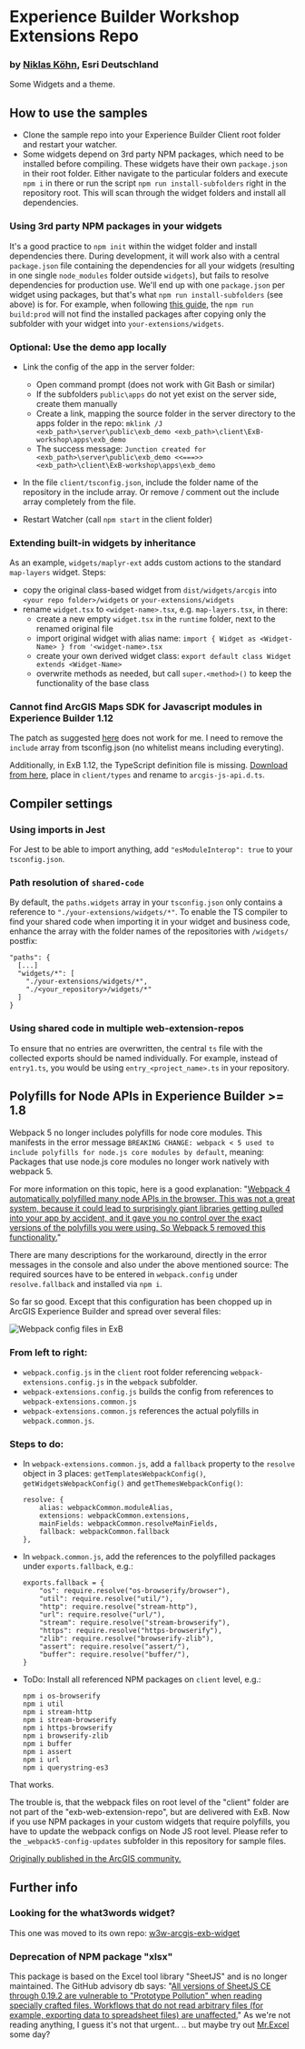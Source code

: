 # Experience Builder Workshop Extensions Repo
### by [Niklas Köhn](https://github.com/esride-nik), Esri Deutschland

Some Widgets and a theme.

## How to use the samples
* Clone the sample repo into your Experience Builder Client root folder and restart your watcher.
* Some widgets depend on 3rd party NPM packages, which need to be installed before compiling. These widgets have their own ``package.json`` in their root folder. Either navigate to the particular folders and execute ``npm i`` in there or run the script ``npm run install-subfolders`` right in the repository root. This will scan through the widget folders and install all dependencies.

### Using 3rd party NPM packages in your widgets

It's a good practice to ``npm init`` within the widget folder and install dependencies there. During development, it will work also with a central ``package.json`` file containing the dependencies for all your widgets (resulting in one single ``node_modules`` folder outside ``widgets``), but fails to resolve dependencies for production use. We'll end up with one ``package.json`` per widget using packages, but that's what ``npm run install-subfolders`` (see above) is for.
For example, when following [this guide](https://doc.arcgis.com/de/experience-builder/11.0/configure-widgets/add-custom-widgets.htm), the ``npm run build:prod`` will not find the installed packages after copying only the subfolder with your widget into ``your-extensions/widgets``.

### Optional: Use the demo app locally
* Link the config of the app in the server folder:
  * Open command prompt (does not work with Git Bash or similar)
  * If the subfolders ``public\apps`` do not yet exist on the server side, create them manually
  * Create a link, mapping the source folder in the server directory to the apps folder in the repo:
    ``mklink /J <exb_path>\server\public\exb_demo <exb_path>\client\ExB-workshop\apps\exb_demo``
  * The success message: ``Junction created for <exb_path>\server\public\exb_demo <<===>> <exb_path>\client\ExB-workshop\apps\exb_demo``

* In the file ``client/tsconfig.json``, include the folder name of the repository in the include array. Or remove / comment out the include array completely from the file.
* Restart Watcher (call ``npm start`` in the client folder)

### Extending built-in widgets by inheritance
As an example, ``widgets/maplyr-ext`` adds custom actions to the standard ``map-layers`` widget.
Steps:
* copy the original class-based widget from ``dist/widgets/arcgis`` into ``<your repo folder>/widgets`` or ``your-extensions/widgets``
* rename ``widget.tsx`` to ``<widget-name>.tsx``, e.g. ``map-layers.tsx``, in there:
  * create a new empty ``widget.tsx`` in the ``runtime`` folder, next to the renamed original file
  * import original widget with alias name: ``import { Widget as <Widget-Name> } from '<widget-name>.tsx``
  * create your own derived widget class: ``export default class Widget extends <Widget-Name>``
  * overwrite methods as needed, but call ``super.<method>()`` to keep the functionality of the base class

### Cannot find ArcGIS Maps SDK for Javascript modules in Experience Builder 1.12

The patch as suggested [here](https://community.esri.com/t5/arcgis-experience-builder-questions/cannot-find-arcgis-maps-sdk-for-javascript-module/m-p/1308587#M7620) does not work for me. I need to remove the ``include`` array from tsconfig.json (no whitelist means including everyting).

Additionally, in ExB 1.12, the TypeScript definition file is missing. [Download from here](https://github.com/Esri/jsapi-resources/tree/main/typescript/archive), place in ``client/types`` and rename to ``arcgis-js-api.d.ts``.

## Compiler settings

### Using imports in Jest

For Jest to be able to import anything, add ``"esModuleInterop": true`` to your ``tsconfig.json``.

### Path resolution of ``shared-code``

By default, the ``paths.widgets`` array in your ``tsconfig.json`` only contains a reference to ``"./your-extensions/widgets/*"``. To enable the TS compiler to find your shared code when importing it in your widget and business code, enhance the array with the folder names of the repositories with ``/widgets/`` postfix:

```
"paths": {
  [...]
  "widgets/*": [
    "./your-extensions/widgets/*",
    "./<your_repository>/widgets/*"
  ]
}
```

### Using shared code in multiple web-extension-repos

To ensure that no entries are overwritten, the central ``ts`` file with the collected exports should be named individually. For example, instead of ``entry1.ts``, you would be using ``entry_<project_name>.ts`` in your repository.

## Polyfills for Node APIs in Experience Builder >= 1.8

Webpack 5 no longer includes polyfills for node core modules. This manifests in the error message ``BREAKING CHANGE: webpack < 5 used to include polyfills for node.js core modules by default``, meaning: Packages that use node.js core modules no longer work natively with webpack 5.

For more information on this topic, here is a good explanation: "[Webpack 4 automatically polyfilled many node APIs in the browser. This was not a great system, because it could lead to surprisingly giant libraries getting pulled into your app by accident, and it gave you no control over the exact versions of the polyfills you were using. So Webpack 5 removed this functionality.](https://gist.github.com/ef4/d2cf5672a93cf241fd47c020b9b3066a)"

There are many descriptions for the workaround, directly in the error messages in the console and also under the above mentioned source: The required sources have to be entered in ``webpack.config`` under ``resolve.fallback`` and installed via ``npm i``.

So far so good. Except that this configuration has been chopped up in ArcGIS Experience Builder and spread over several files:

![Webpack config files in ExB](./assets/webpack_configs.png)

### From left to right:
* ``webpack.config.js`` in the ``client`` root folder referencing ``webpack-extensions.config.js`` in the ``webpack`` subfolder.
* ``webpack-extensions.config.js`` builds the config from references to ``webpack-extensions.common.js``
* ``webpack-extensions.common.js`` references the actual polyfills in ``webpack.common.js``.

### Steps to do:
* In ``webpack-extensions.common.js``, add a ``fallback`` property to the ``resolve`` object in 3 places: ``getTemplatesWebpackConfig()``, ``getWidgetsWebpackConfig()`` and ``getThemesWebpackConfig()``:
    ```
    resolve: {
        alias: webpackCommon.moduleAlias,
        extensions: webpackCommon.extensions,
        mainFields: webpackCommon.resolveMainFields,
        fallback: webpackCommon.fallback
    },
    ```
* In ``webpack.common.js``, add the references to the polyfilled packages under ``exports.fallback``, e.g.:
    ```
    exports.fallback = {
        "os": require.resolve("os-browserify/browser"),
        "util": require.resolve("util/"),
        "http": require.resolve("stream-http"),
        "url": require.resolve("url/"),
        "stream": require.resolve("stream-browserify"),
        "https": require.resolve("https-browserify"),
        "zlib": require.resolve("browserify-zlib"),
        "assert": require.resolve("assert/"),
        "buffer": require.resolve("buffer/"),
    }
    ```
* ToDo: Install all referenced NPM packages on ``client`` level, e.g.:
    ```
    npm i os-browserify
    npm i util
    npm i stream-http
    npm i stream-browserify
    npm i https-browserify
    npm i browserify-zlib
    npm i buffer
    npm i assert
    npm i url
    npm i querystring-es3
    ```

That works.

The trouble is, that the webpack files on root level of the "client" folder are not part of the "exb-web-extension-repo", but are delivered with ExB. Now if you use NPM packages in your custom widgets that require polyfills, you have to update the webpack configs on Node JS root level. Please refer to the ``_webpack5-config-updates`` subfolder in this repository for sample files.

[Originally published in the ArcGIS community.](https://community.esri.com/t5/arcgis-experience-builder-questions/npm-packages-in-experience-builder-1-8/m-p/1181885#M4574)

## Further info

### Looking for the what3words widget?
This one was moved to its own repo: [w3w-arcgis-exb-widget](https://github.com/EsriDE/w3w-arcgis-exb-widget)

### Deprecation of NPM package "xlsx"

This package is based on the Excel tool library "SheetJS" and is no longer maintained.
The GitHub advisory db says: "[All versions of SheetJS CE through 0.19.2 are vulnerable to "Prototype Pollution" when reading specially crafted files. Workflows that do not read arbitrary files (for example, exporting data to spreadsheet files) are unaffected.](https://github.com/advisories/GHSA-4r6h-8v6p-xvw6)" As we're not reading anything, I guess it's not that urgent..
.. but maybe try out [Mr.Excel](https://www.npmjs.com/package/mr-excel) some day?
